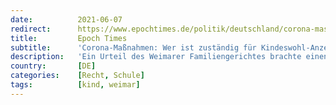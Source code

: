 ```yaml
---
date:          2021-06-07
redirect:      https://www.epochtimes.de/politik/deutschland/corona-massnahmen-wer-ist-zustaendig-fuer-kindeswohl-anzeigen-gegen-schulen-a3530317.html
title:         Epoch Times
subtitle:      'Corona-Maßnahmen: Wer ist zuständig für Kindeswohl-Anzeigen gegen Schulen?'
description:   'Ein Urteil des Weimarer Familiengerichtes brachte einen "Stein" ins Rollen der nun vor das Bundesverwaltungsgericht in Leipzig getragen werden soll. Hintergrund sind Entscheidungen von Familiengerichten zu einer möglichen Kindeswohlgefährdung aufgrund der staatlichen Corona-Beschränkungen. Den Gerichten wurde von anderen Gerichten teilweise eine Nicht-Befugnis unterstellt. Nun soll Leipzig eine grundsätzlich Entscheidung dazu treffen.'
country:       [DE]
categories:    [Recht, Schule]
tags:          [kind, weimar]
---
```

